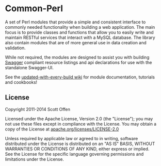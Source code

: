 Common-Perl
===========

A set of Perl modules that provide a simple and consistent interface to commonly needed functionality when building a web application. The main focus is to provide classes and functions that allow you to easily write and maintain RESTful services that interact with a MySQL database. The library also contain modules that are of more general use in data creation and validation.

While not required, the modules are designed to assist you with building [Swagger](https://github.com/wordnik/swagger-ui) compliant resource listings and api declarations for use with the standalone Swagger-UI.

See the [updated-with-every-build wiki](https://github.com/scottoffen/Common-Perl/wiki) for module documentation, tutorials and cookbooks!


## License

Copyright 2011-2014 Scott Offen

Licensed under the Apache License, Version 2.0 (the "License");
you may not use these files except in compliance with the License.
You may obtain a copy of the License at [apache.org/licenses/LICENSE-2.0](http://www.apache.org/licenses/LICENSE-2.0)

Unless required by applicable law or agreed to in writing, software
distributed under the License is distributed on an "AS IS" BASIS,
WITHOUT WARRANTIES OR CONDITIONS OF ANY KIND, either express or implied.
See the License for the specific language governing permissions and
limitations under the License.
